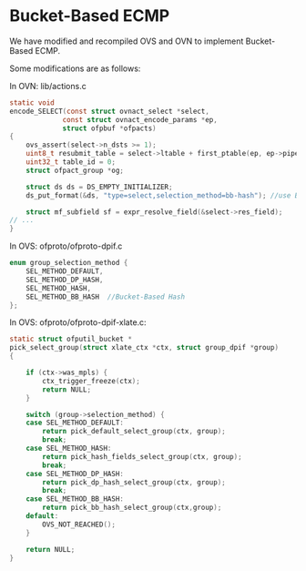 # Bucket-Based ECMP
We have modified and recompiled OVS and OVN to implement Bucket-Based ECMP.

Some modifications are as follows:

In OVN: lib/actions.c
```c
static void
encode_SELECT(const struct ovnact_select *select,
             const struct ovnact_encode_params *ep,
             struct ofpbuf *ofpacts)
{
    ovs_assert(select->n_dsts >= 1);
    uint8_t resubmit_table = select->ltable + first_ptable(ep, ep->pipeline);
    uint32_t table_id = 0;
    struct ofpact_group *og;

    struct ds ds = DS_EMPTY_INITIALIZER;
    ds_put_format(&ds, "type=select,selection_method=bb-hash"); //use Bucket-Based Hash

    struct mf_subfield sf = expr_resolve_field(&select->res_field);
// ...
}
```

In OVS: ofproto/ofproto-dpif.c

```c
enum group_selection_method {
    SEL_METHOD_DEFAULT,
    SEL_METHOD_DP_HASH,
    SEL_METHOD_HASH,
    SEL_METHOD_BB_HASH  //Bucket-Based Hash
};
```

In OVS: ofproto/ofproto-dpif-xlate.c:
```c
static struct ofputil_bucket *
pick_select_group(struct xlate_ctx *ctx, struct group_dpif *group)
{

    if (ctx->was_mpls) {
        ctx_trigger_freeze(ctx);
        return NULL;
    }

    switch (group->selection_method) {
    case SEL_METHOD_DEFAULT:
        return pick_default_select_group(ctx, group);
        break;
    case SEL_METHOD_HASH:
        return pick_hash_fields_select_group(ctx, group);
        break;
    case SEL_METHOD_DP_HASH:
        return pick_dp_hash_select_group(ctx, group);
        break;
    case SEL_METHOD_BB_HASH:
        return pick_bb_hash_select_group(ctx,group);
    default:
        OVS_NOT_REACHED();
    }

    return NULL;
}
```
